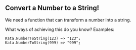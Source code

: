 ## Convert a Number to a String!

We need a function that can transform a number into a string.

What ways of achieving this do you know?
Examples:

```cscharp
Kata.NumberToString(123) => "123";
Kata.NumberToString(999) => "999";
```
